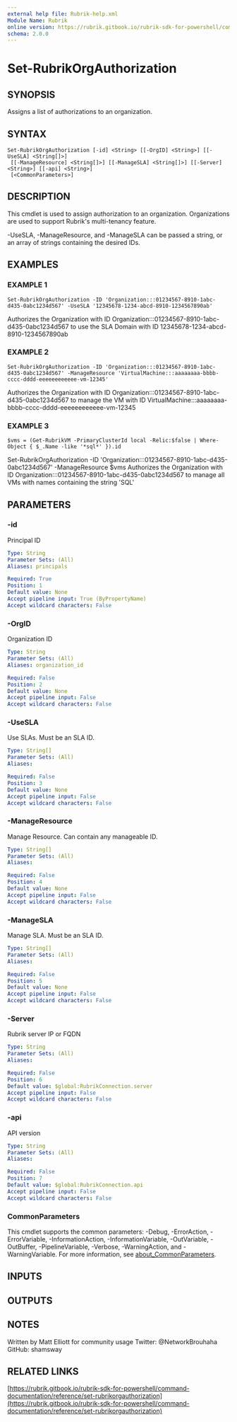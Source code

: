 ```yaml
---
external help file: Rubrik-help.xml
Module Name: Rubrik
online version: https://rubrik.gitbook.io/rubrik-sdk-for-powershell/command-documentation/reference/set-rubrikorgauthorization
schema: 2.0.0
---
```


# Set-RubrikOrgAuthorization

## SYNOPSIS
Assigns a list of authorizations to an organization.

## SYNTAX

```
Set-RubrikOrgAuthorization [-id] <String> [[-OrgID] <String>] [[-UseSLA] <String[]>]
 [[-ManageResource] <String[]>] [[-ManageSLA] <String[]>] [[-Server] <String>] [[-api] <String>]
 [<CommonParameters>]
```

## DESCRIPTION
This cmdlet is used to assign authorization to an organization.
Organizations are used to support
Rubrik's multi-tenancy feature.

-UseSLA, -ManageResource, and -ManageSLA can be passed a string, or an array of strings containing the desired IDs.

## EXAMPLES

### EXAMPLE 1
```
Set-RubrikOrgAuthorization -ID 'Organization:::01234567-8910-1abc-d435-0abc1234d567' -UseSLA '12345678-1234-abcd-8910-1234567890ab'
```

Authorizes the Organization with ID Organization:::01234567-8910-1abc-d435-0abc1234d567 to use the SLA Domain with ID 12345678-1234-abcd-8910-1234567890ab

### EXAMPLE 2
```
Set-RubrikOrgAuthorization -ID 'Organization:::01234567-8910-1abc-d435-0abc1234d567' -ManageResource 'VirtualMachine:::aaaaaaaa-bbbb-cccc-dddd-eeeeeeeeeeee-vm-12345'
```

Authorizes the Organization with ID Organization:::01234567-8910-1abc-d435-0abc1234d567 to manage the VM with ID VirtualMachine:::aaaaaaaa-bbbb-cccc-dddd-eeeeeeeeeeee-vm-12345

### EXAMPLE 3
```
$vms = (Get-RubrikVM -PrimaryClusterId local -Relic:$false | Where-Object { $_.Name -like '*sql*' }).id
```

Set-RubrikOrgAuthorization -ID 'Organization:::01234567-8910-1abc-d435-0abc1234d567' -ManageResource $vms
Authorizes the Organization with ID Organization:::01234567-8910-1abc-d435-0abc1234d567 to manage all VMs with names containing the string 'SQL'

## PARAMETERS

### -id
Principal ID

```yaml
Type: String
Parameter Sets: (All)
Aliases: principals

Required: True
Position: 1
Default value: None
Accept pipeline input: True (ByPropertyName)
Accept wildcard characters: False
```

### -OrgID
Organization ID

```yaml
Type: String
Parameter Sets: (All)
Aliases: organization_id

Required: False
Position: 2
Default value: None
Accept pipeline input: False
Accept wildcard characters: False
```

### -UseSLA
Use SLAs.
Must be an SLA ID.

```yaml
Type: String[]
Parameter Sets: (All)
Aliases:

Required: False
Position: 3
Default value: None
Accept pipeline input: False
Accept wildcard characters: False
```

### -ManageResource
Manage Resource.
Can contain any manageable ID.

```yaml
Type: String[]
Parameter Sets: (All)
Aliases:

Required: False
Position: 4
Default value: None
Accept pipeline input: False
Accept wildcard characters: False
```

### -ManageSLA
Manage SLA.
Must be an SLA ID.

```yaml
Type: String[]
Parameter Sets: (All)
Aliases:

Required: False
Position: 5
Default value: None
Accept pipeline input: False
Accept wildcard characters: False
```

### -Server
Rubrik server IP or FQDN

```yaml
Type: String
Parameter Sets: (All)
Aliases:

Required: False
Position: 6
Default value: $global:RubrikConnection.server
Accept pipeline input: False
Accept wildcard characters: False
```

### -api
API version

```yaml
Type: String
Parameter Sets: (All)
Aliases:

Required: False
Position: 7
Default value: $global:RubrikConnection.api
Accept pipeline input: False
Accept wildcard characters: False
```

### CommonParameters
This cmdlet supports the common parameters: -Debug, -ErrorAction, -ErrorVariable, -InformationAction, -InformationVariable, -OutVariable, -OutBuffer, -PipelineVariable, -Verbose, -WarningAction, and -WarningVariable. For more information, see [about_CommonParameters](http://go.microsoft.com/fwlink/?LinkID=113216).

## INPUTS

## OUTPUTS

## NOTES
Written by Matt Elliott for community usage
Twitter: @NetworkBrouhaha
GitHub: shamsway

## RELATED LINKS

[https://rubrik.gitbook.io/rubrik-sdk-for-powershell/command-documentation/reference/set-rubrikorgauthorization](https://rubrik.gitbook.io/rubrik-sdk-for-powershell/command-documentation/reference/set-rubrikorgauthorization)

